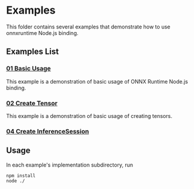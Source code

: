 # Examples

This folder contains several examples that demonstrate how to use onnxruntime Node.js binding.

## Examples List

### [01 Basic Usage](./01_basic-usage/README.md)

This example is a demonstration of basic usage of ONNX Runtime Node.js binding.

### [02 Create Tensor](./02_create-tensor/README.md)

This example is a demonstration of basic usage of creating tensors.

<!--
### [03 Create Tensor (Advanced)](./03_create-tensor-advanced/README.md)

This example is a demonstration of advanced usage of creating tensors.
-->

### [04 Create InferenceSession](./04_create-inference-session/README.md)

## Usage

In each example's implementation subdirectory, run

```
npm install
node ./
```
